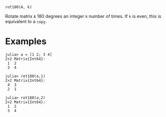 ```
rot180(A, k)
```

Rotate matrix `A` 180 degrees an integer `k` number of times. If `k` is even, this is equivalent to a `copy`.

# Examples

```jldoctest
julia> a = [1 2; 3 4]
2×2 Matrix{Int64}:
 1  2
 3  4

julia> rot180(a,1)
2×2 Matrix{Int64}:
 4  3
 2  1

julia> rot180(a,2)
2×2 Matrix{Int64}:
 1  2
 3  4
```
